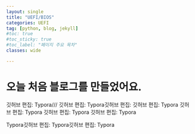 ```yaml
---
layout: single
title: "UEFI/BIOS"
categories: UEFI
tag: [python, blog, jekyll]
#toc: true
#toc_sticky: true
#toc_label: "페이지 주요 목차"
classes: wide

---
```

# 오늘 처음 블로그를 만들었어요. 

깃허브 편집: Typora///
깃허브 편집: Typora깃허브 편집: 
깃허브 편집: Typora
깃허브 편집: Typora
깃허브 편집: Typora
깃허브 편집: Typora

Typora깃허브 편집: Typora깃허브 편집: Typora
